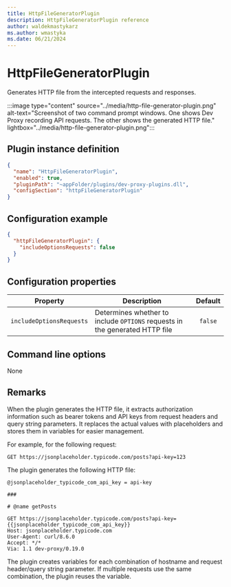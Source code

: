 ```yaml
---
title: HttpFileGeneratorPlugin
description: HttpFileGeneratorPlugin reference
author: waldekmastykarz
ms.author: wmastyka
ms.date: 06/21/2024
---
```


# HttpFileGeneratorPlugin

Generates HTTP file from the intercepted requests and responses.

:::image type="content" source="../media/http-file-generator-plugin.png" alt-text="Screenshot of two command prompt windows. One shows Dev Proxy recording API requests. The other shows the generated HTTP file." lightbox="../media/http-file-generator-plugin.png":::

## Plugin instance definition

```json
{
  "name": "HttpFileGeneratorPlugin",
  "enabled": true,
  "pluginPath": "~appFolder/plugins/dev-proxy-plugins.dll",
  "configSection": "httpFileGeneratorPlugin"
}
```

## Configuration example

```json
{
  "httpFileGeneratorPlugin": {
    "includeOptionsRequests": false
  }
}
```

## Configuration properties

| Property | Description | Default |
| -------- | ----------- | :-----: |
| `includeOptionsRequests` | Determines whether to include `OPTIONS` requests in the generated HTTP file | `false` |

## Command line options

None

## Remarks

When the plugin generates the HTTP file, it extracts authorization information such as bearer tokens and API keys from request headers and query string parameters. It replaces the actual values with placeholders and stores them in variables for easier management.

For example, for the following request:

```text
GET https://jsonplaceholder.typicode.com/posts?api-key=123
```

The plugin generates the following HTTP file:

```http
@jsonplaceholder_typicode_com_api_key = api-key

###

# @name getPosts

GET https://jsonplaceholder.typicode.com/posts?api-key={{jsonplaceholder_typicode_com_api_key}}
Host: jsonplaceholder.typicode.com
User-Agent: curl/8.6.0
Accept: */*
Via: 1.1 dev-proxy/0.19.0
```

The plugin creates variables for each combination of hostname and request header/query string parameter. If multiple requests use the same combination, the plugin reuses the variable.
